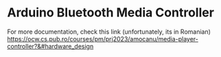 # Arduino Bluetooth Media Controller

For more documentation, check this link (unfortunately, its in Romanian)
https://ocw.cs.pub.ro/courses/pm/prj2023/amocanu/media-player-controller?&#hardware_design
